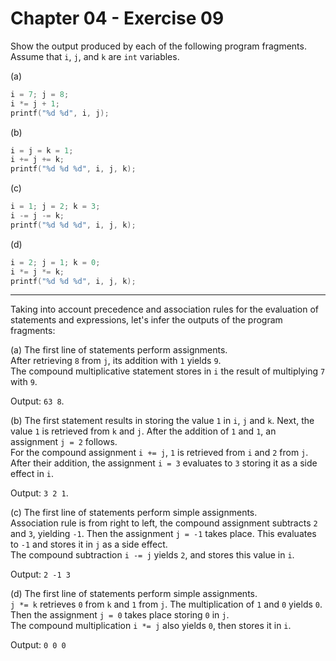 # Chapter 04 - Exercise 09

Show the output produced by each of the following program fragments. Assume that
`i`, `j`, and `k` are `int` variables.

(a) 
```C
i = 7; j = 8;
i *= j + 1;   
printf("%d %d", i, j);
```

(b) 
```C
i = j = k = 1;  
i += j += k;  
printf("%d %d %d", i, j, k);  
```

(c) 
```C
i = 1; j = 2; k = 3;  
i -= j -= k;  
printf("%d %d %d", i, j, k);
```

(d) 
```C
i = 2; j = 1; k = 0;  
i *= j *= k;  
printf("%d %d %d", i, j, k);  
```

---

Taking into account precedence and association rules for the evaluation of
statements and expressions, let's infer the outputs of the program
fragments:

(a) 
The first line of statements perform assignments.  
After retrieving `8` from `j`, its addition with `1` yields `9`.  
The compound multiplicative statement stores in `i` the result of multiplying
`7` with `9`.  

Output: `63 8`.  

(b) 
The first statement results in storing the value `1` in `i`, `j` and `k`. 
Next, the value `1` is retrieved from `k` and `j`. After the addition of `1` and
`1`, an assignment `j = 2` follows.  
For the compound assignment `i += j`, `1` is retrieved from `i` and `2` from
`j`. After their addition, the assignment `i = 3` evaluates to `3` storing
it as a side effect in `i`.  

Output: `3 2 1`.

(c) 
The first line of statements perform simple assignments.  
Association rule is from right to left, the compound assignment subtracts `2`
and `3`, yielding `-1`.  Then the assignment `j = -1` takes place. This
evaluates to `-1` and stores it in `j` as a side effect.  
The compound subtraction `i -= j` yields `2`, and stores this value in `i`.  

Output: `2 -1 3` 

(d) 
The first line of statements perform simple assignments.  
`j *= k` retrieves `0` from `k` and `1` from `j`. The multiplication of `1`
and `0` yields `0`.  Then the assignment `j = 0` takes place storing `0` in `j`.  
The compound multiplication `i *= j` also yields `0`, then stores it in `i`.  

Output: `0 0 0`
